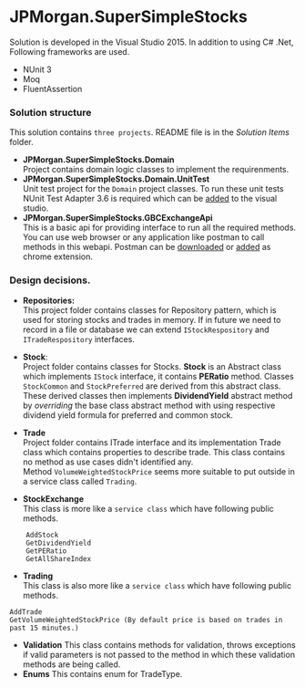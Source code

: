 # JPMorgan.SuperSimpleStocks

Solution is developed in the Visual Studio 2015. 
In addition to using C# .Net, Following frameworks are used.

* NUnit 3
* Moq
* FluentAssertion


### Solution structure

This solution contains `three projects`. README file is in the *Solution Items* folder.

* **JPMorgan.SuperSimpleStocks.Domain** <br />
Project contains domain logic classes to implement the requirenments.
* **JPMorgan.SuperSimpleStocks.Domain.UnitTest** <br />
Unit test project for the `Domain` project classes. To run these unit tests NUnit Test Adapter 3.6 is required which can be [added](http://bit.ly/2jioreb) to the visual studio.
* **JPMorgan.SuperSimpleStocks.GBCExchangeApi** <br />
This is a basic api for providing interface to run all the required methods. You can use web browser or any application like postman to call methods in this webapi. Postman can be [downloaded](https://www.getpostman.com/) or [added](http://bit.ly/1K5ZGHG) as chrome extension.



### Design decisions.


* **Repositories:**<br />
	This project folder contains classes for Repository pattern, which is used for storing stocks and trades in memory. If in future we need to record in a file or database we can extend `IStockRespository` and `ITradeRespository` interfaces.

* **Stock**:<br />
	Project folder contains classes for Stocks. **Stock** is an Abstract class which implements `IStock` interface, it contains **PERatio** method. Classes `StockCommon` and `StockPreferred` are derived from this abstract class.<br />
 These derived classes then implements **DividendYield** abstract method by *overriding* the base class abstract method with using respective dividend yield formula for preferred and common stock.
    
* **Trade**<br />
	Project folder contains ITrade interface and its implementation Trade class which contains properties to describe trade. This class contains no method as use cases didn't identified any. <br />Method `VolumeWeightedStockPrice` seems more suitable to put outside in a service class called `Trading`.
    
* **StockExchange** <br />
	This class is more like a `service class` which have following public methods.
```
	AddStock
	GetDividendYield
	GetPERatio
	GetAllShareIndex
```
* **Trading**<br />
	This class is also more like a `service class` which have following public methods.
```
AddTrade
GetVolumeWeightedStockPrice (By default price is based on trades in past 15 minutes.)
```
* **Validation**
	This class contains methods for validation, throws exceptions if valid parameters is not passed to the method in which these validation methods are being called.
* **Enums**
This contains enum for TradeType.
